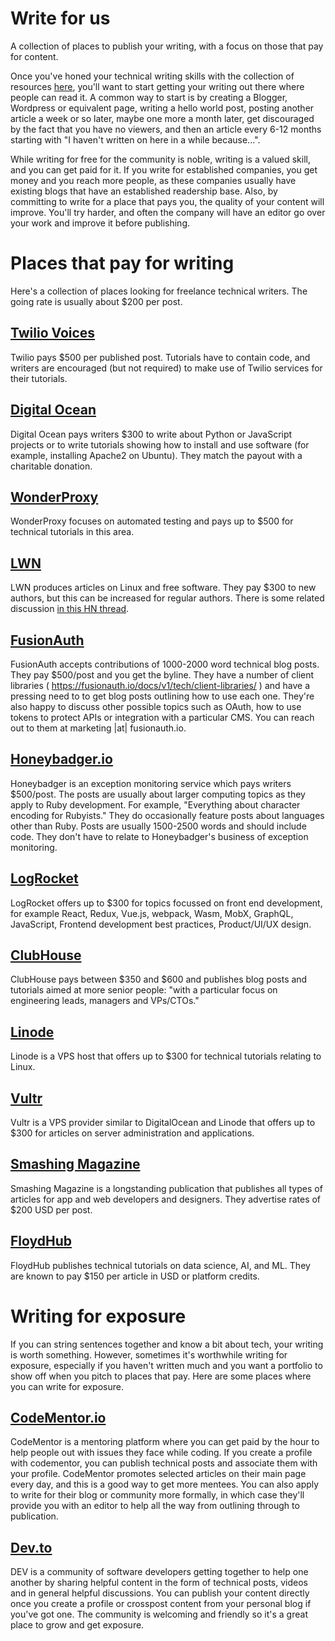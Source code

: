 # Write for us

A collection of places to publish your writing, with a focus on those that pay for content.

Once you've honed your technical writing skills with the collection of resources [here](./resources.md), you'll want to start getting your writing out there where people can read it. A common way to start is by creating a Blogger, Wordpress or equivalent page, writing a hello world post, posting another article a week or so later, maybe one more a month later, get discouraged by the fact that you have no viewers, and then an article every 6-12 months starting with "I haven't written on here in a while because...".

While writing for free for the community is noble, writing is a valued skill, and you can get paid for it. If you write for established companies, you get money and you reach more people, as these companies usually have existing blogs that have an established readership base. Also, by committing to write for a place that pays you, the quality of your content will improve. You'll try harder, and often the company will have an editor go over your work and improve it before publishing.

# Places that pay for writing
Here's a collection of places looking for freelance technical writers. The going rate is usually about $200 per post.

## [Twilio Voices](https://go.twilio.com/twilio-voices/)
Twilio pays $500 per published post. Tutorials have to contain code, and writers are encouraged (but not required) to make use of Twilio services for their tutorials.

## [Digital Ocean](https://www.digitalocean.com/community/get-paid-to-write)
Digital Ocean pays writers $300 to write about Python or JavaScript projects or to write tutorials showing how to install and use software (for example, installing Apache2 on Ubuntu). They match the payout with a charitable donation. 

## [WonderProxy](https://wonderproxy.com/blog/looking-for-authors/)
WonderProxy focuses on automated testing and pays up to $500 for technical tutorials in this area.

## [LWN](https://lwn.net/op/AuthorGuide.lwn)
LWN produces articles on Linux and free software. They pay $300 to new authors, but this can be increased for regular authors. There is some related discussion [in this HN thread](https://news.ycombinator.com/item?id=23920240).

## [FusionAuth](https://fusionauth.io/blog/)
FusionAuth accepts contributions of 1000-2000 word technical blog posts. They pay $500/post and you get the byline.
They have a number of client libraries ( https://fusionauth.io/docs/v1/tech/client-libraries/ ) and have a pressing need to to get blog posts outlining how to use each one. They're also happy to discuss other possible topics such as OAuth, how to use tokens to protect APIs or integration with a particular CMS. You can reach out to them at marketing |at| fusionauth.io.

## [Honeybadger.io](https://www.honeybadger.io/blog/write-for-us/)
Honeybadger is an exception monitoring service which pays writers $500/post. The posts are usually about larger computing topics as they apply to Ruby development. For example, "Everything about character encoding for Rubyists." They do occasionally feature posts about languages other than Ruby. Posts are usually 1500-2500 words and should include code. They don't have to relate to Honeybadger's business of exception monitoring.

## [LogRocket](https://blog.logrocket.com/become-a-logrocket-guest-author-7d970eb673f9/)
LogRocket offers up to $300 for topics focussed on front end development, for example React, Redux, Vue.js, webpack, Wasm, MobX, GraphQL, JavaScript, Frontend development best practices, Product/UI/UX design.

## [ClubHouse](https://clubhouse.io/clubhouse-write-earn-give-program/)
ClubHouse pays between $350 and $600 and publishes blog posts and tutorials aimed at more senior people: "with a particular focus on engineering leads, managers and VPs/CTOs."

## [Linode](https://www.linode.com/docs/contribute/)
Linode is a VPS host that offers up to $300 for technical tutorials relating to Linux.

## [Vultr](https://www.vultr.com/docs/vultr-docs-program-guidelines)
Vultr is a VPS provider similar to DigitalOcean and Linode that offers up to $300 for articles on server administration and applications.

## [Smashing Magazine](https://www.smashingmagazine.com/write-for-us/)
Smashing Magazine is a longstanding publication that publishes all types of articles for app and web developers and designers. They advertise rates of $200 USD per post.

## [FloydHub](https://blog.floydhub.com/write-for-floydhub/)
FloydHub publishes technical tutorials on data science, AI, and ML. They are known to pay $150 per article in USD or platform credits.

# Writing for exposure

If you can string sentences together and know a bit about tech, your writing is worth something. However, sometimes it's worthwhile writing for exposure, especially if you haven't written much and you want a portfolio to show off when you pitch to places that pay. Here are some places where you can write for exposure.

## [CodeMentor.io](https://www.codementor.io/)
CodeMentor is a mentoring platform where you can get paid by the hour to help people out with issues they face while coding. If you create a profile with codementor, you can publish technical posts and associate them with your profile. CodeMentor promotes selected articles on their main page every day, and this is a good way to get more mentees. You can also apply to write for their blog or community more formally, in which case they'll provide you with an editor to help all the way from outlining through to publication.

## [Dev.to](https://www.dev.to/)
DEV is a community of software developers getting together to help one another by sharing helpful content in the form of technical posts, videos and in general helpful discussions. You can publish your content directly once you create a profile or crosspost content from your personal blog if you've got one. The community is welcoming and friendly so it's a great place to grow and get exposure.

